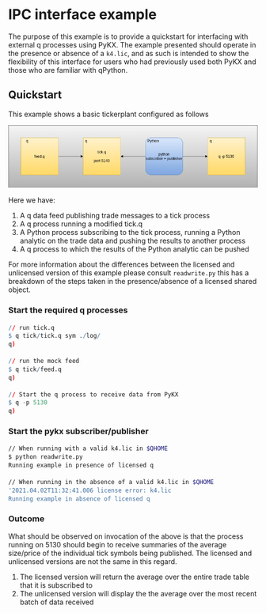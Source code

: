 # IPC interface example

The purpose of this example is to provide a quickstart for interfacing with external q processes using PyKX. The example presented should operate in the presence or absence of a `k4.lic`, and as such is intended to show the flexibility of this interface for users who had previously used both PyKX and those who are familiar with qPython.

## Quickstart

This example shows a basic tickerplant configured as follows

![tick](./imgs/tickerplant.png)

Here we have:
1. A q data feed publishing trade messages to a tick process
2. A q process running a modified tick.q
3. A Python process subscribing to the tick process, running a Python analytic on the trade data and pushing the results to another process
4. A q process to which the results of the Python analytic can be pushed

For more information about the differences between the licensed and unlicensed version of this example please consult `readwrite.py` this has a breakdown of the steps taken in the presence/absence of a licensed shared object.

### Start the required q processes

```q
// run tick.q
$ q tick/tick.q sym ./log/
q)

// run the mock feed
$ q tick/feed.q
q)

// Start the q process to receive data from PyKX
$ q -p 5130
q)
```

### Start the pykx subscriber/publisher
```bash
// When running with a valid k4.lic in $QHOME
$ python readwrite.py
Running example in presence of licensed q

// When running in the absence of a valid k4.lic in $QHOME
'2021.04.02T11:32:41.006 license error: k4.lic
Running example in absence of licensed q
```

### Outcome

What should be observed on invocation of the above is that the process running on 5130 should begin to receive summaries of the average size/price of the individual tick symbols being published. The licensed and unlicensed versions are not the same in this regard.

1. The licensed version will return the average over the entire trade table that it is subscribed to
2. The unlicensed version will display the the average over the most recent batch of data received
